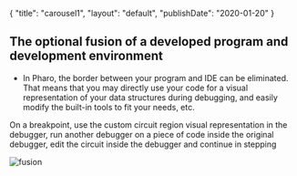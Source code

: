 {
"title": "carousel1",
"layout": "default",
"publishDate": "2020-01-20"
}

<div class="featureRow odd">
<div class="featureColumn">
<h2>
<a id="The_optional_fusion_of_a_developed_program_and_development_environment_6">
</a>
The optional fusion of a developed program and development environment
</h2>
<ul>
<li>
In Pharo, the border between your program and IDE can be eliminated. That means that you may directly use your code for a visual representation of your data structures during debugging, and easily modify the built-in tools to fit your needs, etc.
</li>
</ul>
<p class="pictureDescription">
On a breakpoint, use the custom circuit region visual representation in the debugger, run another debugger on a piece of code inside the original debugger, edit the circuit inside the debugger and continue in stepping
</p>
</div>
<div class="pictureColumn">
<img src="https://files.pharo.org/web-images/carousel/fusion.gif" alt="fusion">
</div>
</div>
